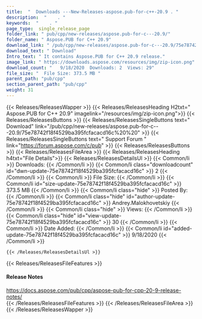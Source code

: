 ```yaml
---
title:  "  Downloads ---New-Releases-aspose.pub-for-c++-20.9 . " 
description:  "    . " 
keywords:  "    . " 
page_type:  single_release_page
folder_link: " pub/cpp/new-releases/aspose.pub-for-c---20.9/"
folder_name: " Aspose.PUB for C++ 20.9"
download_link: " /pub/cpp/new-releases/aspose.pub-for-c---20.9/75e78742f18f4529ba395fcfacacd16c"
download_text: " Download"
Intro_text: " It contains Aspose.PUB for C++ 20.9 release."
image_link: " https://downloads.aspose.com/resources/img/zip-icon.png"
download_count: "   9/18/2020  Downloads: 2  Views: 29"
file_size: "  File Size: 373.5 MB "
parent_path: "pub/cpp"
section_parent_path: "pub/cpp"
weight: 31 
---
```


{{< Releases/ReleasesWapper >}}
  {{< Releases/ReleasesHeading H2txt=" Aspose.PUB for C++ 20.9" imagelink="/resources/img/zip-icon.png">}}
  {{< Releases/ReleasesButtons >}}
    {{< Releases/ReleasesSingleButtons text=" Download" link="/pub/cpp/new-releases/aspose.pub-for-c---20.9/75e78742f18f4529ba395fcfacacd16c%20%20" >}}
    {{< Releases/ReleasesSingleButtons text=" Support Forum " link="https://forum.aspose.com/c/pub" >}}
  {{< Releases/ReleasesButtons >}}
  {{< Releases/ReleasesFileArea >}}
    {{< Releases/ReleasesHeading h4txt="File Details">}}
    {{< Releases/ReleasesDetailsUl >}}
            {{< Common/li  >}} Downloads: {{< /Common/li >}} 
      {{< Common/li class="downloadcount" id="dwn-update-75e78742f18f4529ba395fcfacacd16c" >}} 2 {{< /Common/li >}} 
      {{< Common/li  >}} File Size: {{< /Common/li >}} 
      {{< Common/li id="size-update-75e78742f18f4529ba395fcfacacd16c" >}} 373.5 MB {{< /Common/li >}} 
      {{< Common/li  class="hide" >}} Posted By: {{< /Common/li >}} 
      {{< Common/li class="hide" id="author-update-75e78742f18f4529ba395fcfacacd16c" >}} Andrey.Malokhovetskiy {{< /Common/li >}} 
      {{< Common/li class="hide"  >}} Views: {{< /Common/li >}} 
      {{< Common/li class="hide" id="view-update-75e78742f18f4529ba395fcfacacd16c" >}} 30 {{< /Common/li >}} 
      {{< Common/li  >}} Date Added: {{< /Common/li >}} 
      {{< Common/li id="added-update-75e78742f18f4529ba395fcfacacd16c" >}} 9/18/2020 {{< /Common/li >}} 

    {{< /Releases/ReleasesDetailsUl >}}

  {{< Releases/ReleasesFileFeatures >}}
      <h4>Release Notes</h4><div><a href="https://docs.aspose.com/pub/cpp/aspose-pub-for-cpp-20-9-release-notes/">https://docs.aspose.com/pub/cpp/aspose-pub-for-cpp-20-9-release-notes/</a></div>
  {{< /Releases/ReleasesFileFeatures >}}
 {{< /Releases/ReleasesFileArea >}}
{{< /Releases/ReleasesWapper >}}


